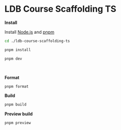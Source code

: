 # LDB Course Scaffolding TS

**Install**

Install [Node.js](https://nodejs.org/) and [pnpm](https://pnpm.io/)

```sh
cd ./ldb-course-scaffolding-ts
```

```sh
pnpm install
```

```sh
pnpm dev
```

<br>

**Format**
```sh
pnpm format
```

**Build**
```sh
pnpm build
```

**Preview build**
```sh
pnpm preview
```
